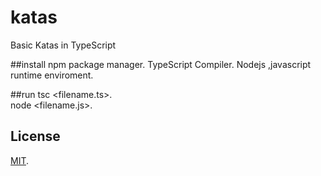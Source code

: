 # katas
Basic Katas in TypeScript

##install
npm package manager.
TypeScript Compiler.
Nodejs ,javascript runtime enviroment.


##run
tsc <filename.ts>.  
node <filename.js>.

## License
[MIT](https://choosealicense.com/licenses/mit/).
